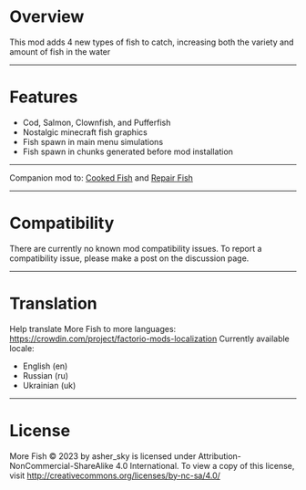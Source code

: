 # Overview
This mod adds 4 new types of fish to catch, increasing both the variety and amount of fish in the water

--------------------------
# Features
- Cod, Salmon, Clownfish, and Pufferfish
- Nostalgic minecraft fish graphics
- Fish spawn in main menu simulations
- Fish spawn in chunks generated before mod installation

----------------------------
Companion mod to: [Cooked Fish](https://mods.factorio.com/mod/factorio-cooked-fish) and [Repair Fish](https://mods.factorio.com/mod/repair-fish)

---------------------
# Compatibility
There are currently no known mod compatibility issues. To report a compatibility issue, please make a post on the discussion page. 

---------------------
# Translation
Help translate More Fish to more languages: https://crowdin.com/project/factorio-mods-localization
Currently available locale:
- English (en)
- Russian (ru)
- Ukrainian (uk)

--------------------------
# License
More Fish © 2023 by asher_sky is licensed under Attribution-NonCommercial-ShareAlike 4.0 International. 
To view a copy of this license, visit http://creativecommons.org/licenses/by-nc-sa/4.0/